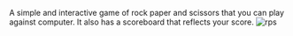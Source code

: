 A simple and interactive game of rock paper and scissors that you can play against computer. It also has a scoreboard that reflects your score.
![rps](https://github.com/himanshuuyadav/Rock-paper-Scissor-game/assets/162597444/c38d5e62-1c19-4e94-8843-e35808f304e4)
